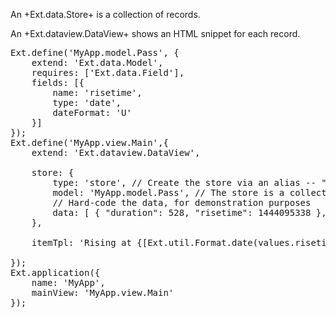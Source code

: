 An +Ext.data.Store+ is a collection of records. 

An +Ext.dataview.DataView+ shows an HTML snippet for each record.

<pre class="runnable modern">
Ext.define('MyApp.model.Pass', {
    extend: 'Ext.data.Model',
    requires: ['Ext.data.Field'],
    fields: [{
        name: 'risetime',
        type: 'date',
        dateFormat: 'U'
    }]
});
Ext.define('MyApp.view.Main',{
    extend: 'Ext.dataview.DataView',

    store: {
        type: 'store', // Create the store via an alias -- "store" is the default
        model: 'MyApp.model.Pass', // The store is a collection of this type of record
        // Hard-code the data, for demonstration purposes
        data: [ { "duration": 528, "risetime": 1444095338 }, { "duration": 630, "risetime": 1444101051 }, { "duration": 616, "risetime": 1444106860 }, { "duration": 614, "risetime": 1444112689 }, { "duration": 638, "risetime": 1444118488 } ]
    },

    itemTpl: 'Rising at {[Ext.util.Format.date(values.risetime,"F j, Y, g:i a")]} for {duration} minutes'

});
Ext.application({
    name: 'MyApp',
    mainView: 'MyApp.view.Main'
});

</pre>
